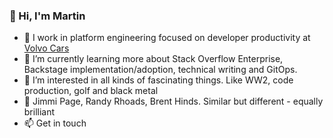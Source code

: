 ### 👋 Hi, I'm Martin 
<!--
**martin-wanerskar/martin-wanerskar** is a ✨ _special_ ✨ repository because its `README.md` (this file) appears on your GitHub profile.
-->

- 🔭 I work in platform engineering focused on developer productivity at [Volvo Cars](https://www.volvocars.com/)
- 🌱 I’m currently learning more about Stack Overflow Enterprise, Backstage implementation/adoption, technical writing and GitOps.
- 👀 I’m interested in all kinds of fascinating things. Like WW2, code production, golf and black metal
- 🎸 Jimmi Page, Randy Rhoads, Brent Hinds. Similar but different - equally brilliant
- 📫 Get in touch
